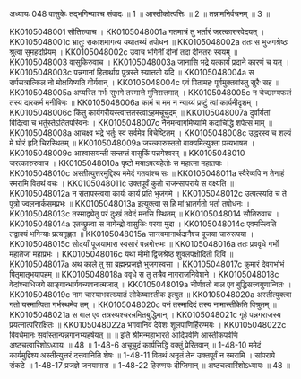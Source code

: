 अध्यायः 048
वासुकेः तद्भगिन्याश्च संवादः ॥ 1 ॥ आस्तीकोत्पत्तिः ॥ 2 ॥ तन्नामनिर्वचनम् ॥ 3 ॥ 

KK0105048001	सौतिरुवाच । 
KK0105048001a	गतमात्रं तु भर्तारं जरत्कारुरवेदयत् ।
KK0105048001c	भ्रातुः सकाशमागत्य यथातथ्यं तपोधन ॥
KK0105048002a	ततः स भुजगश्रेष्ठः श्रुत्वा सुमहदप्रियम् ।
KK0105048002c	उवाच भगिनीं दीनां तदा दीनतरः स्वयम् ॥
KK0105048003	वासुकिरुवाच । 
KK0105048003a	जानासि भद्रे यत्कार्यं प्रदाने कारणं च यत् ।
KK0105048003c	पन्नगानां हितार्थाय पुत्रस्ते स्यात्ततो यदि ॥
KK0105048004a	स सर्पसत्रात्किल नो मोक्षयिष्यति वीर्यवान् ।
KK0105048004c	एवं पितामहः पूर्वमुक्तवांस्तु सुरैः सह ॥
KK0105048005a	अप्यस्ति गर्भः सुभगे तस्मात्ते मुनिसत्तमात् ।
KK0105048005c	न चेच्छाम्यफलं तस्य दारकर्म मनीषिणः ॥
KK0105048006a	कामं च मम न न्याय्यं प्रष्टुं त्वां कार्यमीदृशम् ।
KK0105048006c	किंतु कार्यगरीयस्त्वात्ततस्त्वाऽहमचूचुदम् ॥
KK0105048007a	दुर्वार्यतां विदित्वा च भर्तुस्तेऽतितपस्विनः ।
KK0105048007c	नैनमन्वागमिष्यामि कदाचिद्धि शपेत्स माम् ॥
KK0105048008a	आचक्ष्व भद्रे भर्तुः स्वं सर्वमेव विचेष्टितम् ।
KK0105048008c	उद्धरस्व च शल्यं मे घोरं हृदि चिरस्थितम् ॥
KK0105048009a	जरत्कारुस्ततो वाक्यमित्युक्ता प्रत्यभाषत ।
KK0105048009c	आश्वासयन्ती सन्तप्तं वासुकिं पन्नगेश्वरम् ॥
KK0105048010	जरत्कारुरुवाच । 
KK0105048010a	पृष्टो मयाऽपत्यहेतोः स महात्मा महातपाः ।
KK0105048010c	अस्तीत्युत्तरमुद्दिश्य ममेदं गतवांश्च सः ॥
KK0105048011a	स्वैरेष्वपि न तेनाहं स्मरामि वितथं वचः ।
KK0105048011c	उक्तपूर्वं कुतो राजन्सांपराये स वक्ष्यति ॥
KK0105048012a	न संतापस्त्वया कार्यः कार्यं प्रति भुजंगमे ।
KK0105048012c	उत्पत्स्यति च ते पुत्रो ज्वलनार्कसमप्रभः ॥
KK0105048013a	इत्युक्त्वा स हि मां भ्रातर्गतो भर्ता तपोधनः ।
KK0105048013c	तस्माद्व्येतु परं दुःखं तवेदं मनसि स्थितम् ॥
KK0105048014	सौतिरुवाच । 
KK0105048014a	एतच्छ्रुत्वा स नागेन्द्रो वासुकिः परया मुदा ।
KK0105048014c	एवमस्त्विति तद्वाक्यं भगिन्याः प्रत्यगृह्णत ॥
KK0105048015a	सान्त्वमानार्थदानैश्च पूजया चारुरूपया ।
KK0105048015c	सोदर्यां पूजयामास स्वसारं पन्नगोत्तमः ॥
KK0105048016a	ततः प्रववृधे गर्भो महातेजा महाप्रभः ।
KK0105048016c	यथा मोमो द्विजश्रेष्ठ शुक्लपक्षोदितो दिवि ॥
KK0105048017a	अथ काले तु सा ब्रह्मन्प्रजज्ञे भुजगस्वसा ।
KK0105048017c	कुमारं देवगर्भाभं पितृमातृभयापहम् ॥
KK0105048018a	ववृधे स तु तत्रैव नागराजनिवेशने ।
KK0105048018c	वेदांश्चाधिजगे साङ्गान्भार्गवच्यवनात्मजात् ॥
KK0105048019a	चीर्णव्रतो बाल एव बुद्धिसत्त्वगुणान्वितः ।
KK0105048019c	नाम चास्याभवत्ख्यातं लोकेष्वास्तीक इत्युत ॥
KK0105048020a	अस्तीत्युक्त्वा गतो यस्मात्पिता गर्भस्थमेव तम् ।
KK0105048020c	वनं तस्मादिदं तस्य नामास्तीकेति विश्रुतम् ॥
KK0105048021a	स बाल एव तत्रस्थश्चरन्नमितबुद्धिमान् ।
KK0105048021c	गृहे पन्नगराजस्य प्रयत्नात्परिरक्षितः ॥
KK0105048022a	भगवानिव देवेशः शूलपाणिर्हिरण्मयः ।
KK0105048022c	विवर्धमानः सर्वांस्तान्पन्नगानभ्यहर्षयत् ॥ ॥
इति श्रीमन्महाभारते आदिपर्वणि आस्तीकपर्वणि अष्टचत्वारिंशोऽध्यायः ॥ 48 ॥ 
1-48-6 अचूचुदं कार्यसिद्धिं वक्तुं प्रेरितवान् ॥ 1-48-10 ममेदं कार्यमुद्दिश्य अस्तीत्युत्तरं दत्तवानिति शेषः ॥ 1-48-11 वितथं अनृतं तेन उक्तपूर्वं न स्मरामि । सांपराये संकटे ॥ 1-48-17 प्रजज्ञे जनयामास ॥ 1-48-22 हिरण्मयः दीप्तिमान् ॥ अष्टचत्वारिंशोऽध्यायः ॥ 48 ॥ 
